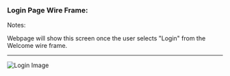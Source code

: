 ### Login Page Wire Frame:

Notes:

Webpage will show this screen once the user selects "Login" from the Welcome wire frame.

-----

![Login Image](https://trello-attachments.s3.amazonaws.com/5608cd692caf7572aac537c0/566x620/928b157ab3786dde54f5639b6a8875de/LogIn.PNG)
